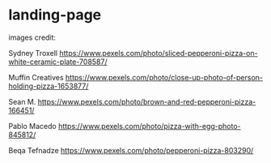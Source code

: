 # landing-page

images credit:

Sydney Troxell
https://www.pexels.com/photo/sliced-pepperoni-pizza-on-white-ceramic-plate-708587/

Muffin Creatives
https://www.pexels.com/photo/close-up-photo-of-person-holding-pizza-1653877/

Sean M.
https://www.pexels.com/photo/brown-and-red-pepperoni-pizza-166451/

Pablo Macedo
https://www.pexels.com/photo/pizza-with-egg-photo-845812/

Beqa Tefnadze
https://www.pexels.com/photo/pepperoni-pizza-803290/